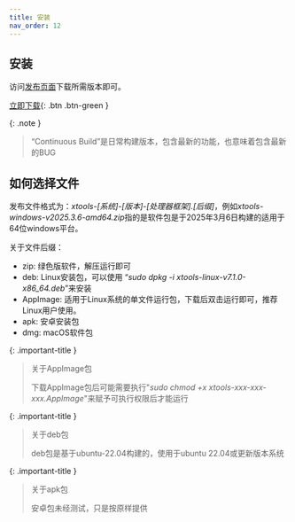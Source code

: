 ```yaml
---
title: 安装
nav_order: 12
---
```


## 安装

访问[发布页面]下载所需版本即可。

[立即下载](https://github.com/x-tools-author/x-tools/releases){: .btn .btn-green }

{: .note }
> “Continuous Build”是日常构建版本，包含最新的功能，也意味着包含最新的BUG

## 如何选择文件

发布文件格式为：*xtools-[系统]-[版本]-[处理器框架].[后缀]*，例如*xtools-windows-v2025.3.6-amd64.zip*指的是软件包是于2025年3月6日构建的适用于64位windows平台。

关于文件后缀：

* zip: 绿色版软件，解压运行即可
* deb: Linux安装包，可以使用 “*sudo dpkg -i xtools-linux-v7.1.0-x86_64.deb*”来安装
* AppImage: 适用于Linux系统的单文件运行包，下载后双击运行即可，推荐Linux用户使用。
* apk: 安卓安装包
* dmg: macOS软件包

{: .important-title }
> 关于AppImage包
>
> 下载AppImage包后可能需要执行"*sudo chmod +x xtools-xxx-xxx-xxx.AppImage*"来赋予可执行权限后才能运行

{: .important-title }
> 关于deb包
>
> deb包是基于ubuntu-22.04构建的，使用于ubuntu 22.04或更新版本系统

{: .important-title }
> 关于apk包
>
> 安卓包未经测试，只是按原样提供

[发布页面]: https://github.com/x-tools-author/x-tools/releases
